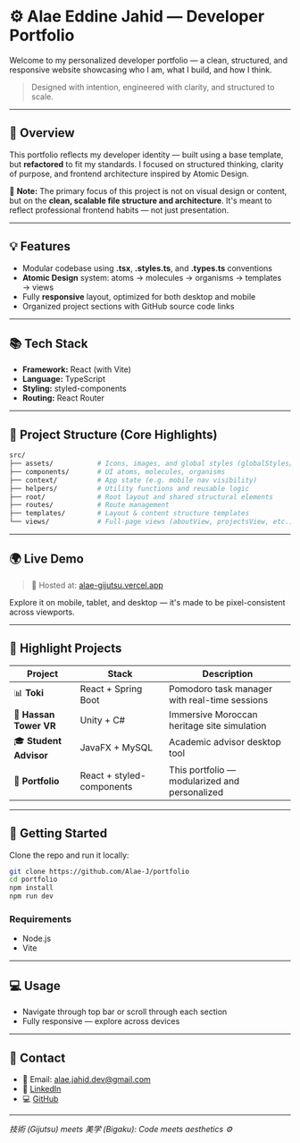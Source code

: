 # ⚙️ Alae Eddine Jahid — Developer Portfolio

Welcome to my personalized developer portfolio — a clean, structured, and responsive website showcasing who I am, what I build, and how I think.

> Designed with intention, engineered with clarity, and structured to scale.

---

## 📄 Overview

This portfolio reflects my developer identity — built using a base template, but **refactored** to fit my standards. I focused on structured thinking, clarity of purpose, and frontend architecture inspired by Atomic Design.

🧠 **Note:** The primary focus of this project is not on visual design or content, but on the **clean, scalable file structure and architecture**. It's meant to reflect professional frontend habits — not just presentation.

---

## 💡 Features

- Modular codebase using **.tsx**, **.styles.ts**, and **.types.ts** conventions
- **Atomic Design** system: atoms → molecules → organisms → templates → views
- Fully **responsive** layout, optimized for both desktop and mobile
- Organized project sections with GitHub source code links

---

## 📚 Tech Stack

- **Framework:** React (with Vite)
- **Language:** TypeScript
- **Styling:** styled-components
- **Routing:** React Router

---

## 📁 Project Structure (Core Highlights)

```bash
src/
├── assets/           # Icons, images, and global styles (globalStyles/theme.ts)
├── components/       # UI atoms, molecules, organisms
├── context/          # App state (e.g. mobile nav visibility)
├── helpers/          # Utility functions and reusable logic
├── root/             # Root layout and shared structural elements
├── routes/           # Route management
├── templates/        # Layout & content structure templates
└── views/            # Full-page views (aboutView, projectsView, etc.)
```

---

## 🌍 Live Demo

> 🔗 Hosted at: [alae-gijutsu.vercel.app](https://alae-gijutsu.vercel.app)

Explore it on mobile, tablet, and desktop — it's made to be pixel-consistent across viewports.

---

## 🌟 Highlight Projects

| Project                | Stack                     | Description                                   |
| ---------------------- | ------------------------- | --------------------------------------------- |
| 📊 **Toki**            | React + Spring Boot       | Pomodoro task manager with real-time sessions |
| 🏰 **Hassan Tower VR** | Unity + C#                | Immersive Moroccan heritage site simulation   |
| 🎓 **Student Advisor** | JavaFX + MySQL            | Academic advisor desktop tool                 |
| 💼 **Portfolio**       | React + styled-components | This portfolio — modularized and personalized |

---

## 🚀 Getting Started

Clone the repo and run it locally:

```bash
git clone https://github.com/Alae-J/portfolio
cd portfolio
npm install
npm run dev
```

### Requirements

- Node.js
- Vite

---

## 💻 Usage

- Navigate through top bar or scroll through each section
- Fully responsive — explore across devices

---

## 📲 Contact

- 📧 Email: [alae.jahid.dev@gmail.com](mailto:alaejahid8@gmail.com)
- 🤝 [LinkedIn](https://linkedin.com/in/Alae-J)
- 💻 [GitHub](https://github.com/Alae-J)

---

*技術 (Gijutsu) meets 美学 (Bigaku): Code meets aesthetics ⚙️*